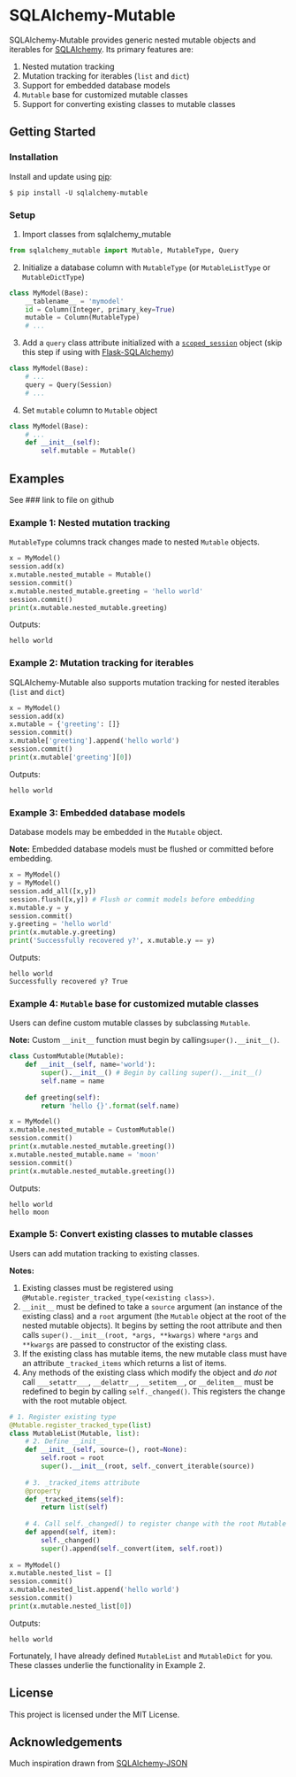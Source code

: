 # SQLAlchemy-Mutable

SQLAlchemy-Mutable provides generic nested mutable objects and iterables for [SQLAlchemy](https://www.sqlalchemy.org). Its primary features are:

1. Nested mutation tracking
2. Mutation tracking for iterables (```list``` and ```dict```)
3. Support for embedded database models
4. ```Mutable``` base for customized mutable classes
5. Support for converting existing classes to mutable classes

## Getting Started

### Installation

Install and update using [pip](https://pip.pypa.io/en/stable/quickstart):

```
$ pip install -U sqlalchemy-mutable
```

### Setup

1. Import classes from sqlalchemy_mutable

```python
from sqlalchemy_mutable import Mutable, MutableType, Query
```

2. Initialize a database column with ```MutableType``` (or ```MutableListType``` or ```MutableDictType```)

```python
class MyModel(Base):
    __tablename__ = 'mymodel'
    id = Column(Integer, primary_key=True)
    mutable = Column(MutableType)
    # ...
```

3. Add a ```query``` class attribute initialized with a [```scoped_session```](https://docs.sqlalchemy.org/en/13/orm/contextual.html#sqlalchemy.orm.scoping.scoped_session) object (skip this step if using with [Flask-SQLAlchemy](https://flask-sqlalchemy.palletsprojects.com/en/2.x/))

```python
class MyModel(Base):
    # ...
    query = Query(Session) 
    # ...
```

4. Set ```mutable``` column to ```Mutable``` object

```python
class MyModel(Base):
    # ...
    def __init__(self):
        self.mutable = Mutable()
```

## Examples

See ### link to file on github

### Example 1: Nested mutation tracking

```MutableType``` columns track changes made to nested ```Mutable``` objects.

```python
x = MyModel()
session.add(x)
x.mutable.nested_mutable = Mutable()
session.commit()
x.mutable.nested_mutable.greeting = 'hello world'
session.commit()
print(x.mutable.nested_mutable.greeting)
```

Outputs:

```
hello world
```

### Example 2: Mutation tracking for iterables

SQLAlchemy-Mutable also supports mutation tracking for nested iterables (```list``` and ```dict```)

```python
x = MyModel()
session.add(x)
x.mutable = {'greeting': []}
session.commit()
x.mutable['greeting'].append('hello world')
session.commit()
print(x.mutable['greeting'][0])
```

Outputs:

```
hello world
```

### Example 3: Embedded database models

Database models may be embedded in the ```Mutable``` object.

**Note:** Embedded database models must be flushed or committed before embedding.

```python
x = MyModel()
y = MyModel()
session.add_all([x,y])
session.flush([x,y]) # Flush or commit models before embedding
x.mutable.y = y
session.commit()
y.greeting = 'hello world'
print(x.mutable.y.greeting)
print('Successfully recovered y?', x.mutable.y == y)
```

Outputs:

```
hello world
Successfully recovered y? True
```

### Example 4: ```Mutable``` base for customized mutable classes

Users can define custom mutable classes by subclassing ```Mutable```.

**Note:** Custom ```__init__``` function must begin by calling```super().__init__()```.

```python
class CustomMutable(Mutable):
    def __init__(self, name='world'):
        super().__init__() # Begin by calling super().__init__()
        self.name = name
        
    def greeting(self):
        return 'hello {}'.format(self.name)

x = MyModel()
x.mutable.nested_mutable = CustomMutable()
session.commit()
print(x.mutable.nested_mutable.greeting())
x.mutable.nested_mutable.name = 'moon'
session.commit()
print(x.mutable.nested_mutable.greeting())
```

Outputs:

```
hello world
hello moon
```

### Example 5: Convert existing classes to mutable classes

Users can add mutation tracking to existing classes.

**Notes:**
1. Existing classes must be registered using ```@Mutable.register_tracked_type(<existing class>)```.
2. ```__init__``` must be defined to take a ```source``` argument (an instance of the existing class) and a ```root``` argument (the ```Mutable``` object at the root of the nested mutable objects). It begins by setting the root attribute and then calls ```super().__init__(root, *args, **kwargs)``` where ```*args``` and ```**kwargs``` are passed to constructor of the existing class.
3. If the existing class has mutable items, the new mutable class must have an attribute ```_tracked_items``` which returns a list of items.
4. Any methods of the existing class which modify the object and *do not* call ```___setattr___```, ```__delattr__```, ```__setitem__```, or ```__delitem__``` must be redefined to begin by calling ```self._changed()```. This registers the change with the root mutable object.

```python
# 1. Register existing type
@Mutable.register_tracked_type(list) 
class MutableList(Mutable, list):
    # 2. Define __init__
    def __init__(self, source=(), root=None):
        self.root = root
        super().__init__(root, self._convert_iterable(source))
    
    # 3. _tracked_items attribute
    @property
    def _tracked_items(self):
        return list(self)
    
    # 4. Call self._changed() to register change with the root Mutable object
    def append(self, item):
        self._changed()
        super().append(self._convert(item, self.root))
        
x = MyModel()
x.mutable.nested_list = []
session.commit()
x.mutable.nested_list.append('hello world')
session.commit()
print(x.mutable.nested_list[0])
```

Outputs:

```
hello world
```

Fortunately, I have already defined ```MutableList``` and ```MutableDict``` for you. These classes underlie the functionality in Example 2.

## License

This project is licensed under the MIT License.

## Acknowledgements

Much inspiration drawn from [SQLAlchemy-JSON](https://pypi.org/project/sqlalchemy-json/)